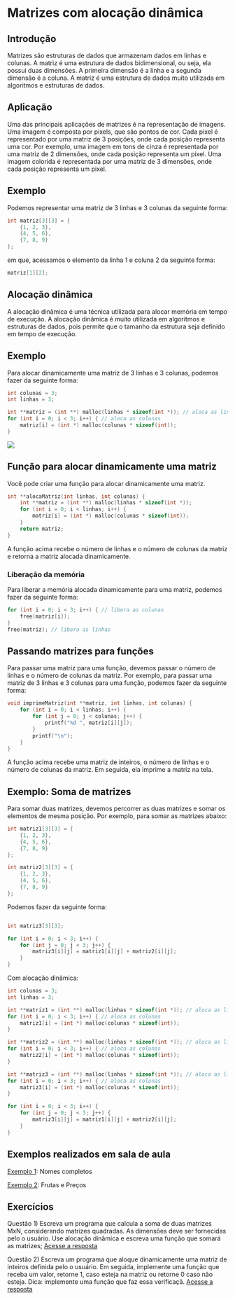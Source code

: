 # Matrizes com alocação dinâmica 

## Introdução

Matrizes são estruturas de dados que armazenam dados em linhas e colunas. A matriz é uma estrutura de dados bidimensional, ou seja, ela possui duas dimensões. A primeira dimensão é a linha e a segunda dimensão é a coluna. A matriz é uma estrutura de dados muito utilizada em algoritmos e estruturas de dados.

## Aplicação

Uma das principais aplicações de matrizes é na representação de imagens. Uma imagem é composta por pixels, que são pontos de cor. Cada pixel é representado por uma matriz de 3 posições, onde cada posição representa uma cor. Por exemplo, uma imagem em tons de cinza é representada por uma matriz de 2 dimensões, onde cada posição representa um pixel. Uma imagem colorida é representada por uma matriz de 3 dimensões, onde cada posição representa um pixel.

## Exemplo

Podemos representar uma matriz de 3 linhas e 3 colunas da seguinte forma:

```c
int matriz[3][3] = {
    {1, 2, 3},
    {4, 5, 6},
    {7, 8, 9}
};
```

em que, acessamos o elemento da linha 1 e coluna 2 da seguinte forma:

```c
matriz[1][2];
```

## Alocação dinâmica

A alocação dinâmica é uma técnica utilizada para alocar memória em tempo de execução. A alocação dinâmica é muito utilizada em algoritmos e estruturas de dados, pois permite que o tamanho da estrutura seja definido em tempo de execução.

## Exemplo

Para alocar dinamicamente uma matriz de 3 linhas e 3 colunas, podemos fazer da seguinte forma:

```c
int colunas = 3;
int linhas = 3;

int **matriz = (int **) malloc(linhas * sizeof(int *)); // aloca as linhas
for (int i = 0; i < 3; i++) { // aloca as colunas
    matriz[i] = (int *) malloc(colunas * sizeof(int));
}
```

![](https://github.com/roscibely/algorithms-and-data-structure/blob/develop/matrices/matriz.jpg)

## Função para alocar dinamicamente uma matriz

Você pode criar uma função para alocar dinamicamente uma matriz. 
```c
int **alocaMatriz(int linhas, int colunas) {
    int **matriz = (int **) malloc(linhas * sizeof(int *)); 
    for (int i = 0; i < linhas; i++) { 
        matriz[i] = (int *) malloc(colunas * sizeof(int));
    }
    return matriz;
}
```
A função acima recebe o número de linhas e o número de colunas da matriz e retorna a matriz alocada dinamicamente.

### Liberação da memória

Para liberar a memória alocada dinamicamente para uma matriz, podemos fazer da seguinte forma:

```c
for (int i = 0; i < 3; i++) { // libera as colunas
    free(matriz[i]);
}
free(matriz); // libera as linhas
```

## Passando matrizes para funções

Para passar uma matriz para uma função, devemos passar o número de linhas e o número de colunas da matriz. Por exemplo, para passar uma matriz de 3 linhas e 3 colunas para uma função, podemos fazer da seguinte forma:

```c
void imprimeMatriz(int **matriz, int linhas, int colunas) {
    for (int i = 0; i < linhas; i++) {
        for (int j = 0; j < colunas; j++) {
            printf("%d ", matriz[i][j]);
        }
        printf("\n");
    }
}
```

A função acima recebe uma matriz de inteiros, o número de linhas e o número de colunas da matriz. Em seguida, ela imprime a matriz na tela.

## Exemplo: Soma de matrizes

Para somar duas matrizes, devemos percorrer as duas matrizes e somar os elementos de mesma posição. Por exemplo, para somar as matrizes abaixo:

```c
int matriz1[3][3] = {
    {1, 2, 3},
    {4, 5, 6},
    {7, 8, 9}
};

int matriz2[3][3] = {
    {1, 2, 3},
    {4, 5, 6},
    {7, 8, 9}
};
```

Podemos fazer da seguinte forma:

```c

int matriz3[3][3];

for (int i = 0; i < 3; i++) {
    for (int j = 0; j < 3; j++) {
        matriz3[i][j] = matriz1[i][j] + matriz2[i][j];
    }
}
```

Com alocação dinâmica:

```c
int colunas = 3;
int linhas = 3;

int **matriz1 = (int **) malloc(linhas * sizeof(int *)); // aloca as linhas
for (int i = 0; i < 3; i++) { // aloca as colunas
    matriz1[i] = (int *) malloc(colunas * sizeof(int));
}

int **matriz2 = (int **) malloc(linhas * sizeof(int *)); // aloca as linhas
for (int i = 0; i < 3; i++) { // aloca as colunas
    matriz2[i] = (int *) malloc(colunas * sizeof(int));
}

int **matriz3 = (int **) malloc(linhas * sizeof(int *)); // aloca as linhas
for (int i = 0; i < 3; i++) { // aloca as colunas
    matriz3[i] = (int *) malloc(colunas * sizeof(int));
}

for (int i = 0; i < 3; i++) {
    for (int j = 0; j < 3; j++) {
        matriz3[i][j] = matriz1[i][j] + matriz2[i][j];
    }
}
```

## Exemplos realizados em sala de aula 

[Exemplo 1](https://github.com/roscibely/algorithms-and-data-structure/blob/develop/matrices/exemplo_aula.c): Nomes completos 

[Exemplo 2](https://github.com/roscibely/algorithms-and-data-structure/blob/develop/matrices/frutas_exemplo.c): Frutas e Preços


## Exercícios



Questão 1) Escreva um programa que calcula a soma de duas matrizes MxN, considerando matrizes quadradas. As dimensões deve ser fornecidas pelo o usuário. Use alocação dinâmica e escreva uma função que somará as matrizes; [Acesse a resposta](https://github.com/roscibely/algorithms-and-data-structure/blob/develop/matrices/question-1.c)


Questão 2) Escreva um programa que aloque dinamicamente uma matriz de inteiros definida pelo o usuário. Em seguida, implemente uma função que receba um valor, retorne 1, caso esteja na matriz ou retorne 0 caso não esteja. Dica: implemente uma função que faz essa verificaçã. [Acesse a resposta](https://github.com/roscibely/algorithms-and-data-structure/blob/develop/matrices/question-2.c)
